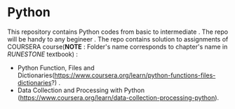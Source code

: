 # Python
This repository contains Python codes from basic to intermediate .
The repo will be handy to any begineer .
The repo contains solution to assignments of COURSERA course(**NOTE** : Folder's name corresponds to chapter's name in *RUNESTONE* textbook) :
- Python Function, Files and Dictionaries(https://www.coursera.org/learn/python-functions-files-dictionaries?) . 
- Data Collection and Processing with Python (https://www.coursera.org/learn/data-collection-processing-python).
